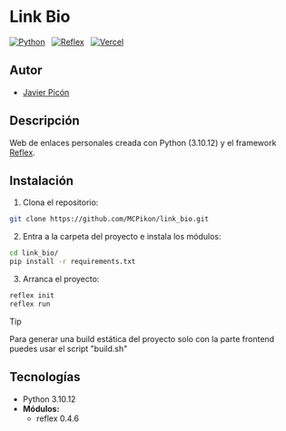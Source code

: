 # Link Bio

[![Python](https://img.shields.io/badge/Python-3.10%2B-yellow?style=for-the-badge&logo=python&logoColor=white&labelColor=101010)](https://www.python.org/) &nbsp;
[![Reflex](https://img.shields.io/badge/Reflex-0.4.6+-5646ED?style=for-the-badge&logo=python&logoColor=white&labelColor=101010)](https://reflex.dev) &nbsp;
[![Vercel](https://img.shields.io/badge/Vercel-static-gray?style=for-the-badge&logo=vercel&logoColor=white&labelColor=101010)](https://vercel.com)

## Autor

* [Javier Picón](https://github.com/MCPikon)

## Descripción

Web de enlaces personales creada con Python (3.10.12) y el framework [Reflex](https://reflex.dev).

## Instalación

1. Clona el repositorio:

```bash
git clone https://github.com/MCPikon/link_bio.git
```

2. Entra a la carpeta del proyecto e instala los módulos:

```bash
cd link_bio/
pip install -r requirements.txt
```

3. Arranca el proyecto:

```bash
reflex init
reflex run
```

> [!TIP]
> Para generar una build estática del proyecto solo con la parte frontend puedes usar el script "build.sh"

## Tecnologías

* Python 3.10.12
* **Módulos:**
  * reflex 0.4.6

